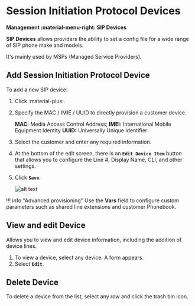 # Session Initiation Protocol Devices

**Management :material-menu-right: SIP Devices**

**SIP Devices** allows providers the ability to set a config file for a wide range of SIP phone make and models.

It's mainly used by MSPs (Managed Service Providers).

## Add Session Initiation Protocol Device

To add a new SIP device:

1. Click :material-plus:.

2. Specify the MAC / IMIE / UUID to directly provision a customer device.

    **MAC:** Media Access Control Address;
    **IMEI:** International Mobile Equipment Identity
    **UUID:** Universally Unique Identifier

3. Select the customer and enter any required information.

4. At the bottom of the edit screen, there is an **`Edit Device Item`** button that allows you to configure the Line #, Display Name, CLI, and other settings.

5. Click **`Save`**.

    ![alt text][sip-device]

!!! info "Advanced provisioning"
    Use the **Vars** field to configure custom parameters such as shared line extensions and customer Phonebook.

## View and edit Device

Allows you to view and edit device information, including the addition of device lines.

1. To view a device, select any device. A form appears.
2. Select **`Edit`**.

## Delete Device

To delete a device from the list, select any row and click the trash bin icon.

[sip-device]: /misc/img/sip-device.png "Edit SIP Devices"
